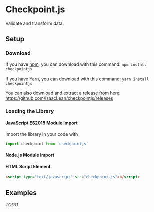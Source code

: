 # Checkpoint.js
Validate and transform data.

## Setup
### Download
If you have [npm](https://npmjs.com), you can download with this command:
`npm install checkpointjs`

If you have [Yarn](https://yarnpkg.com), you can download with this command:
`yarn install checkpointjs`

You can also download and extract a release from here: https://github.com/IsaacLean/checkpointjs/releases

### Loading the Library
#### JavaScript ES2015 Module Import
Import the library in your code with
```javascript
import checkpoint from 'checkpointjs'
```

#### Node.js Module Import

#### HTML Script Element
```html
<script type="text/javascript" src="checkpoint.js"></script>
```

## Examples
*TODO*